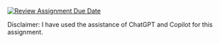 [![Review Assignment Due Date](https://classroom.github.com/assets/deadline-readme-button-24ddc0f5d75046c5622901739e7c5dd533143b0c8e959d652212380cedb1ea36.svg)](https://classroom.github.com/a/03XUdVMh)

Disclaimer:
I have used the assistance of ChatGPT and Copilot for this assignment.
